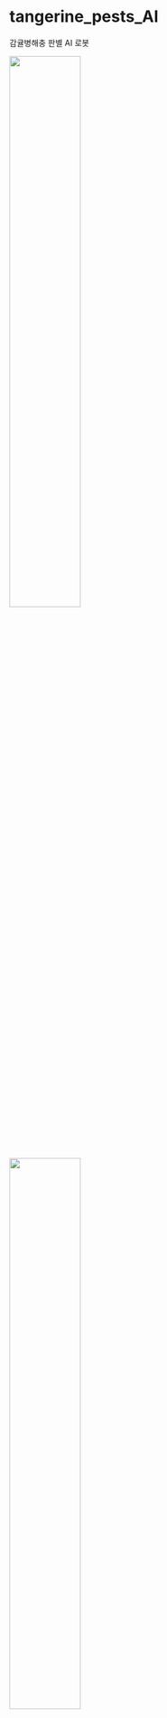# tangerine_pests_AI
감귤병해충 판별 AI 로봇

<img src="https://github.com/user-attachments/assets/10dbac9d-d28b-4a6a-b843-4faa15b473d3" width="50%; float: left; display: inline-block;"  />
<img src="https://github.com/user-attachments/assets/715463af-26f0-4858-9ce2-e39c1c34f0fe" width="50%; float: right; display: inline-block;" />



![처리과정](https://github.com/user-attachments/assets/10dbac9d-d28b-4a6a-b843-4faa15b473d3)
![작품3D모델_정사각형](https://github.com/user-attachments/assets/715463af-26f0-4858-9ce2-e39c1c34f0fe)
